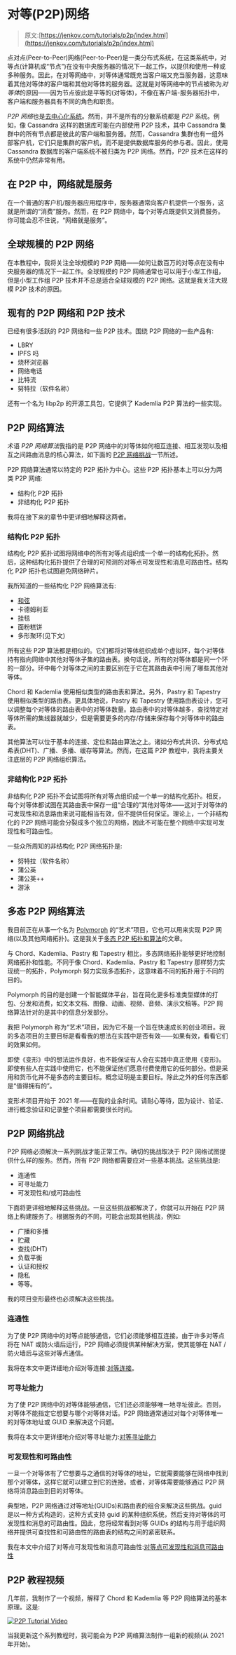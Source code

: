 # 对等(P2P)网络

> 原文:[https://jenkov.com/tutorials/p2p/index.html](https://jenkov.com/tutorials/p2p/index.html)

点对点(Peer-to-Peer)网络(Peer-to-Peer)是一类分布式系统，在这类系统中，对等点(计算机或“节点”)在没有中央服务器的情况下一起工作，以提供和使用一种或多种服务。因此，在对等网络中，对等体通常既充当客户端又充当服务器，这意味着其他对等体的客户端和其他对等体的服务器。这就是对等网络中的节点被称为*对等体*的原因——因为节点彼此是平等的(对等体)，不像在客户端-服务器拓扑中，客户端和服务器具有不同的角色和职责。

*P2P 网络*也是[去中心化系统](/tutorials/decentralized-systems/index.html)。然而，并不是所有的分散系统都是 *P2P* 系统。例如，像 Cassandra 这样的数据库可能在内部使用 P2P 技术，其中 Cassandra 集群中的所有节点都是彼此的客户端和服务器。然而，Cassandra 集群也有一组外部客户机，它们只是集群的客户机，而不是提供数据库服务的参与者。因此，使用 Cassandra 数据库的客户端系统不被归类为 P2P 网络。然而，P2P 技术在这样的系统中仍然非常有用。

## 在 P2P 中，网络就是服务

在一个普通的客户机/服务器应用程序中，服务器通常向客户机提供一个服务，这就是所谓的“消费”服务。然而，在 P2P 网络中，每个对等点既提供又消费服务。你可能会忍不住说，“网络就是服务”。

## 全球规模的 P2P 网络

在本教程中，我将关注全球规模的 P2P 网络——如何让数百万的对等点在没有中央服务器的情况下一起工作。全球规模的 P2P 网络通常也可以用于小型工作组，但是小型工作组 P2P 技术并不总是适合全球规模的 P2P 网络。这就是我关注大规模 P2P 技术的原因。

## 现有的 P2P 网络和 P2P 技术

已经有很多活跃的 P2P 网络和一些 P2P 技术。围绕 P2P 网络的一些产品有:

*   LBRY
*   IPFS 吗
*   烧杯浏览器
*   网络电话
*   比特流
*   努特拉（软件名称）

还有一个名为 libp2p 的开源工具包，它提供了 Kademlia P2P 算法的一些实现。

## P2P 网络算法

术语 *P2P 网络算法*我指的是 P2P 网络中的对等体如何相互连接、相互发现以及相互之间路由消息的核心算法，如下面的 [P2P 网络挑战](#p2p-network-challenges)一节所述。

P2P 网络算法通常以特定的 P2P 拓扑为中心。这些 P2P 拓扑基本上可以分为两类 P2P 网络:

*   结构化 P2P 拓扑
*   非结构化 P2P 拓扑

我将在接下来的章节中更详细地解释这两者。

### 结构化 P2P 拓扑

结构化 P2P 拓扑试图将网络中的所有对等点组织成一个单一的结构化拓扑。然后，这种结构化拓扑提供了合理的可预测的对等点可发现性和消息可路由性。结构化 P2P 拓扑也试图避免网络碎片。

我所知道的一些结构化 P2P 网络算法有:

*   [和弦](chord.html)
*   卡德姆利亚
*   挂毯
*   面粉糕饼
*   多形聚环(见下文)

所有这些 P2P 算法都是相似的。它们都将对等体组织成单个虚拟环，每个对等体持有指向网络中其他对等体子集的路由表。换句话说，所有的对等体都是同一个环的一部分。环中每个对等体之间的主要区别在于它在其路由表中引用了哪些其他对等体。

Chord 和 Kademlia 使用相似类型的路由表和算法。另外，Pastry 和 Tapestry 使用相似类型的路由表。更具体地说，Pastry 和 Tapestry 使用路由表设计，您可以调整每个对等体的路由表中的对等体数量。路由表中的对等体越多，查找特定对等体所需的集线器就越少，但是需要更多的内存/存储来保存每个对等体中的路由表。

其他算法可以位于基本的连接、定位和路由算法之上。诸如分布式共识、分布式哈希表(DHT)、广播、多播、缓存等算法。然而，在这篇 P2P 教程中，我将主要关注底层的 P2P 网络组织算法。

### 非结构化 P2P 拓扑

非结构化 P2P 拓扑不会试图将所有对等点组织成一个单一的结构化拓扑。相反，每个对等体都试图在其路由表中保存一组“合理的”其他对等体——这对于对等体的可发现性和消息路由来说可能相当有效，但不提供任何保证。理论上，一个非结构化的 P2P 网络可能会分裂成多个独立的网络，因此不可能在整个网络中实现可发现性和可路由性。

一些众所周知的非结构化 P2P 网络拓扑是:

*   努特拉（软件名称）
*   蒲公英
*   蒲公英++
*   游泳

## 多态 P2P 网络算法

我目前正在从事一个名为 [Polymorph](https://plmph.com) 的“艺术”项目，它也可以用来实现 P2P 网络(以及其他网络拓扑)。这是我关于[多态 P2P 拓扑和算法](polymorph.html)的文章。

与 Chord、Kademlia、Pastry 和 Tapestry 相比，多态网络拓扑能够更好地控制网络拓扑和性能。不同于像 Chord、Kademlia、Pastry 和 Tapestry 那样努力实现统一的拓扑，Polymorph 努力实现多态拓扑，这意味着不同的拓扑用于不同的目的。

Polymorph 的目的是创建一个智能媒体平台，旨在简化更多标准类型媒体的打包、分发和消费，如文本文档、图像、动画、视频、音频、演示文稿等。P2P 网络算法针对的是其中的信息分发部分。

我把 Polymorph 称为“艺术”项目，因为它不是一个旨在快速成长的创业项目。我的多态项目的主要目标是看看我的想法在实践中是否有效——如果有效，看看它们的效果如何。

即使《变形》中的想法运作良好，也不能保证有人会在实践中真正使用《变形》。即使有些人在实践中使用它，也不能保证他们愿意付费使用它的任何部分。但是采用和货币化并不是多态的主要目标。概念证明是主要目标。除此之外的任何东西都是“值得拥有的”。

变形术项目开始于 2021 年——在我的业余时间。请耐心等待，因为设计、验证、进行概念验证和记录整个项目都需要很长时间。

## P2P 网络挑战

P2P 网络必须解决一系列挑战才能正常工作。确切的挑战取决于 P2P 网络试图提供什么样的服务。然而，所有 P2P 网络都需要应对一些基本挑战。这些挑战是:

*   连通性
*   可寻址能力
*   可发现性和/或可路由性

下面将更详细地解释这些挑战。一旦这些挑战都解决了，你就可以开始在 P2P 网络上构建服务了。根据服务的不同，可能会出现其他挑战，例如:

*   广播和多播
*   贮藏
*   查找(DHT)
*   负载平衡
*   认证和授权
*   隐私
*   等等。

我的项目变形最终也必须解决这些挑战。

### 连通性

为了使 P2P 网络中的对等点能够通信，它们必须能够相互连接。由于许多对等点将在 NAT 或防火墙后运行，P2P 网络必须提供某种解决方案，使其能够在 NAT /防火墙后与这些对等点通信。

我将在本文中更详细地介绍对等连接:[对等连接](peer-connectivity.html)。

### 可寻址能力

为了使 P2P 网络中的对等体能够通信，它们还必须能够唯一地寻址彼此。否则，对等体不能指定它想要与哪个对等体对话。P2P 网络通常通过对每个对等体唯一的对等体地址或 GUID 来解决这个问题。

我将在本文中更详细地介绍对等寻址能力:[对等寻址能力](peer-addressability.html)

### 可发现性和可路由性

一旦一个对等体有了它想要与之通信的对等体的地址，它就需要能够在网络中找到那个对等体，这样它就可以建立到它的连接。或者，对等体需要能够通过 P2P 网络将消息路由到目的对等体。

典型地，P2P 网络通过对等地址(GUIDs)和路由表的组合来解决这些挑战。guid 是以一种方式构造的，这种方式支持 guid 的某种组织系统，然后支持对等体的可发现性和消息的可路由性。因此，您将经常看到对等 GUIDs 的结构与用于组织网络并提供可查找性和可路由性的路由表的结构之间的紧密联系。

我在本文中介绍了对等点可发现性和消息可路由性:[对等点可发现性和消息可路由性](peer-findability-and-message-routablity.html)

## P2P 教程视频

几年前，我制作了一个视频，解释了 Chord 和 Kademlia 等 P2P 网络算法的基本原理。这是:

[![P2P Tutorial Video](../Images/177daa905527f8f13f46040091589e40.png)](https://www.youtube.com/watch?v=kXyVqk3EbwE "P2P Tutorial Video")

当我更新这个系列教程时，我可能会为 P2P 网络算法制作一组新的视频(从 2021 年开始)。